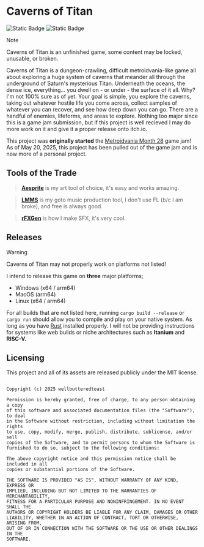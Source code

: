 # Caverns of Titan

![Static Badge](https://img.shields.io/badge/built_with-rust-orange?logo=rust)
![Static Badge](https://img.shields.io/badge/license-MIT-blue)

> [!NOTE]
> Caverns of Titan is an unfinished game, some content may be locked, unusable, or broken.

Caverns of Titan is a dungeon-crawling, difficult metroidvania-like game all about exploring a huge system of caverns that meander all through the underground of Saturn's mysterious Titan. Underneath the oceans, the dense ice, everything... you dwell on - or under - the surface of it all. Why? I'm not 100% sure as of yet. Your goal is simple, you explore the caverns, taking out whatever hostile life you come across, collect samples of whatever you can recover, and see how deep down you can go. There are a handful of enemies, lifeforms, and areas to explore. Nothing too major since this is a game jam submission, but if this project is well recieved I may do more work on it and give it a proper release onto itch.io.

This project was **originally started** the [Metroidvania Month 28](https://itch.io/jam/metroidvania-month-28) game jam! As of May 20, 2025, this project has been pulled out of the game jam and is now more of a personal project.

## Tools of the Trade

> **[Aesprite](https://github.com/aseprite/aseprite)** is my art tool of choice, it's easy and works amazing.

> **[LMMS](https://lmms.io/)** is my goto music production tool, I don't use FL (b/c I am broke), and free is always good.

> **[rFXGen](https://raylibtech.itch.io/rfxgen)** is how I make SFX, it's very cool.

## Releases

> [!WARNING]
> Caverns of Titan may not properly work on platforms not listed!

I intend to release this game on **three** major platforms;
 - Windows (x64 / arm64)
 - MacOS (arm64)
 - Linux (x64 / arm64)

For all builds that are not listed here, running `cargo build --release` or `cargo run` should allow you to compile and play on your native system. As long as you have [Rust](https://www.rust-lang.org/) installed properly. I will not be providing instructions for systems like web builds or niche architectures such as **Itanium** and **RISC-V.**

## Licensing

This project and all of its assets are released publicly under the MIT license.

```MIT License

Copyright (c) 2025 wellbutteredtoast

Permission is hereby granted, free of charge, to any person obtaining a copy
of this software and associated documentation files (the "Software"), to deal
in the Software without restriction, including without limitation the rights
to use, copy, modify, merge, publish, distribute, sublicense, and/or sell
copies of the Software, and to permit persons to whom the Software is
furnished to do so, subject to the following conditions:

The above copyright notice and this permission notice shall be included in all
copies or substantial portions of the Software.

THE SOFTWARE IS PROVIDED "AS IS", WITHOUT WARRANTY OF ANY KIND, EXPRESS OR
IMPLIED, INCLUDING BUT NOT LIMITED TO THE WARRANTIES OF MERCHANTABILITY,
FITNESS FOR A PARTICULAR PURPOSE AND NONINFRINGEMENT. IN NO EVENT SHALL THE
AUTHORS OR COPYRIGHT HOLDERS BE LIABLE FOR ANY CLAIM, DAMAGES OR OTHER
LIABILITY, WHETHER IN AN ACTION OF CONTRACT, TORT OR OTHERWISE, ARISING FROM,
OUT OF OR IN CONNECTION WITH THE SOFTWARE OR THE USE OR OTHER DEALINGS IN THE
SOFTWARE.
```